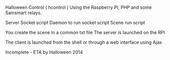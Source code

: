 Halloween Control ( hcontrol ) 
Using the Raspberry PI, PHP and some Sainsmart relays.

Server Socket script
Daemon to run socket script
Scene run script

You create the scene in a common txt file
The server is launched on the RPI

The client is launched from the shell or through a web interface using Ajax

Incomplete - ETA by Halloween 2014
 
